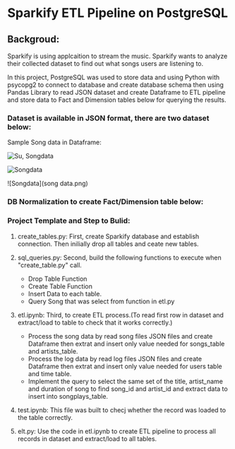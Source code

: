 # Sparkify ETL Pipeline on PostgreSQL

## Backgroud:

Sparkify is using applcaition to stream the music. Sparkify wants to analyze their collected dataset to find out what songs users are listening to.

In this project, PostgreSQL was used to store data and using Python with psycopg2 to connect to database and create database schema then using Pandas Library to read JSON dataset and create Dataframe to ETL pipeline and store data to Fact and Dimension tables below for querying the results.

### Dataset is available in JSON format, there are two dataset below: 

Sample Song data in Dataframe:

  ![Su, Songdata](/images/song_data.jpg) 

   ![Songdata](song_data.jpg) 
   
   ![Songdata](song data.png) 

### DB Normalization to create Fact/Dimension table below:

### Project Template and Step to Bulid:

1. create_tables.py: First, create Sparkify database and establish connection. Then inilially drop all tables and ceate new tables.
2. sql_queries.py: Second, build the following functions to execute when "create_table.py" call.

   - Drop Table Function
   - Create Table Function
   - Insert Data to each table.
   - Query Song that was select from function in etl.py
   
3. etl.ipynb: Third, to create ETL process.(To read first row in dataset and extract/load to table to check that it works correctly.)
   - Process the song data by read song files JSON files and create Dataframe then extrat and insert only value needed for songs_table and artists_table.
   - Process the log data by read log files JSON files and create Dataframe then extrat and insert only value needed for users table and time table.
   - Implement the query to select the same set of the title, artist_name and duration of song to find song_id and artist_id and extract data to insert into songplays_table.
   
4. test.ipynb: This file was built to checj whether the record was loaded to the table correctly.
5. elt.py: Use the code in etl.ipynb to create ETL pipeline to process all records in dataset and extract/load to all tables.
